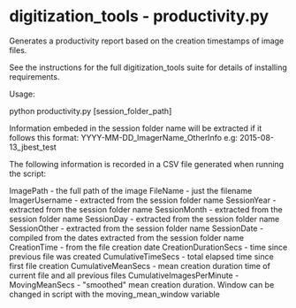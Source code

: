 # digitization_tools - productivity.py

Generates a productivity report based on the creation timestamps of image files.

See the instructions for the full digitization_tools suite for details of installing requirements.

Usage:

python productivity.py [session_folder_path]

Information embeded in the session folder name will be extracted if it follows this format:
YYYY-MM-DD_ImagerName_OtherInfo
e.g: 2015-08-13_jbest_test

The following information is recorded in a CSV file generated when running the script:

ImagePath - the full path of the image
FileName - just the filename
ImagerUsername - extracted from the session folder name
SessionYear - extracted from the session folder name
SessionMonth - extracted from the session folder name
SessionDay - extracted from the session folder name
SessionOther - extracted from the session folder name
SessionDate - compiled from the dates extracted from the session folder name
CreationTime - from the file creation date
CreationDurationSecs - time since previous file was created
CumulativeTimeSecs - total elapsed time since first file creation 
CumulativeMeanSecs - mean creation duration time of current file and all previous files
CumulativeImagesPerMinute - 
MovingMeanSecs - "smoothed" mean creation duration. Window can be changed in script with the moving_mean_window variable
